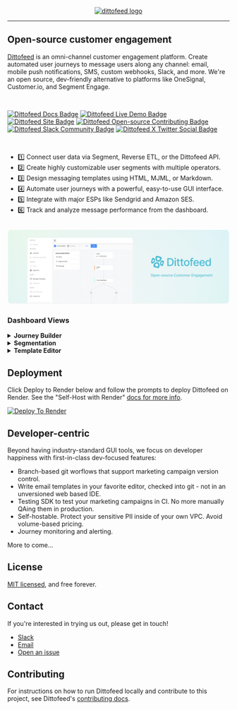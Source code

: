 <p align="center">
  <a href="https://dittofeed.com">
    <picture>
      <img width="350" alt="dittofeed logo" src="https://raw.githubusercontent.com/dittofeed/dittofeed/main/packages/docs/logo/light.png">
    </picture>
  </a>
</p>

---

## Open-source customer engagement

[Dittofeed](https://dittofeed.com) is an omni-channel customer engagement platform. Create automated user journeys to message users along any channel: email, mobile push notifications, SMS, custom webhooks, Slack, and more. We're an open source, dev-friendly alternative to platforms like OneSignal, Customer.io, and Segment Engage.

<br />

[![Dittofeed Docs Badge](https://img.shields.io/badge/docs-dittofeed-1?color=%2349BBD4&link=https%3A%2F%2Fdocs.dittofeed.com%2Fintroduction)](https://docs.dittofeed.com/introduction)
[![Dittofeed Live Demo Badge](https://img.shields.io/badge/live_demo-dittofeed-1?color=%2349BBD4&link=https%3A%2F%2Fdemo.dittofeed.com%2Fdashboard%2Fjourneys)](https://demo.dittofeed.com/dashboard/journeys/)
[![Dittofeed Site Badge](https://img.shields.io/badge/site-dittofeed-1?color=%2349BBD4&link=https%3A%2F%2Fdittofeed.com%2F)](https://dittofeed.com/)
[![Dittofeed Open-source Contributing Badge](https://img.shields.io/badge/contributing-dittofeed?color=%2349BBD4&link=https%3A%2F%2Fdocs.dittofeed.com%2Fcontributing%2Frunning-locally)](https://docs.dittofeed.com/contributing/running-locally)
[![Dittofeed Slack Community Badge](https://img.shields.io/badge/community-dittofeed?style=social&logo=slack&link=https%3A%2F%2Fjoin.slack.com%2Ft%2Fdittofeed-community%2Fshared_invite%2Fzt-1u3lyts83-P6npff1AbjniNRLVlrlM5A)](https://join.slack.com/t/dittofeed-community/shared_invite/zt-1u3lyts83-P6npff1AbjniNRLVlrlM5A)
[![Dittofeed X Twitter Social Badge](https://img.shields.io/badge/follow-dittofeed?style=social&logo=x&link=https%3A%2F%2Fx.com%2Fdittofeed)](https://x.com/dittofeed)

<br />

- 1️⃣ Connect user data via Segment, Reverse ETL, or the Dittofeed API.
- 2️⃣ Create highly customizable user segments with multiple operators.
- 3️⃣ Design messaging templates using HTML, MJML, or Markdown.
- 4️⃣ Automate user journeys with a powerful, easy-to-use GUI interface.
- 5️⃣ Integrate with major ESPs like Sendgrid and Amazon SES.
- 6️⃣ Track and analyze message performance from the dashboard.

<br />

<a href="https://dittofeed.com/">
  <img src="packages/docs/images/github-readme-banner.png" alt="Dittofeed Admin Panel Banner" />
</a>

<br />

### Dashboard Views

<details>
  <summary><b>Journey Builder</b></summary>
  <img alt="Customer Journeys" src="packages/docs/images/journeys_github.png">
</details>
<details>
  <summary><b>Segmentation</b></summary>
  <img alt="User Segmentation" src="packages/docs/images/segments_github.png">
</details>
<details>
  <summary><b>Template Editor</b></summary>
  <img alt="Messaging Templates" src="packages/docs/images/templates_github.png">
</details>

## Deployment

Click Deploy to Render below and follow the prompts to deploy Dittofeed on Render. See the "Self-Host with Render" [docs for more info](https://docs.dittofeed.com/deployment/self-hosted/render).

<a href="https://render.com/deploy?repo=https://github.com/dittofeed/dittofeed" target="_blank" rel="nofollow"><img src="https://render.com/images/deploy-to-render-button.svg" alt="Deploy To Render"></a>

## Developer-centric

Beyond having industry-standard GUI tools, we focus on developer happiness with first-in-class dev-focused features:

- Branch-based git worflows that support marketing campaign version control.
- Write email templates in your favorite editor, checked into git - not in an unversioned web based IDE.
- Testing SDK to test your marketing campaigns in CI. No more manually QAing them in production.
- Self-hostable. Protect your sensitive PII inside of your own VPC. Avoid volume-based pricing.
- Journey monitoring and alerting.

More to come...
  
## License

[MIT licensed](/LICENSE), and free forever.

## Contact

If you're interested in trying us out, please get in touch!

* [Slack](https://join.slack.com/t/dittofeed-community/shared_invite/zt-1rwjkx7w1-Jj8MeB1wN~hiM7uuErLj1A)
* [Email](mailto:support@dittofeed.com)
* [Open an issue](https://github.com/dittofeed/dittofeed/issues/new)

## Contributing

For instructions on how to run Dittofeed locally and contribute to this project, see Dittofeed's [contributing docs](https://docs.dittofeed.com/contributing/).
